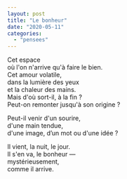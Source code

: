 ```yaml
---
layout: post
title: "Le bonheur"
date: "2020-05-11"
categories:
  - "pensees"
---
```


Cet espace  
où l'on n'arrive qu'à faire le bien.  
Cet amour volatile,  
dans la lumière des yeux  
et la chaleur des mains.  
Mais d'où sort-il, à la fin ?  
Peut-on remonter jusqu'à son origine ?  

Peut-il venir d'un sourire,  
d'une main tendue,  
d'une image, d’un mot ou d'une idée ?  

Il vient, la nuit, le jour.  
Il s'en va, le bonheur —  
mystérieusement,  
comme il arrive.  
